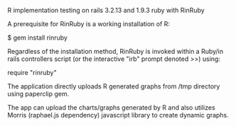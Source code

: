 R implementation testing on rails 3.2.13 and 1.9.3 ruby with RinRuby

A prerequisite for RinRuby is a working installation of R:

   $ gem install rinruby

Regardless of the installation method, RinRuby is invoked within a Ruby/in rails controllers script (or the interactive "irb" prompt denoted >>) using:
  
   require "rinruby"

The application directly uploads R generated graphs from /tmp directory using paperclip gem.

The app can upload the charts/graphs generated by R and also utilizes Morris (raphael.js dependency) javascript library to create dynamic graphs.


